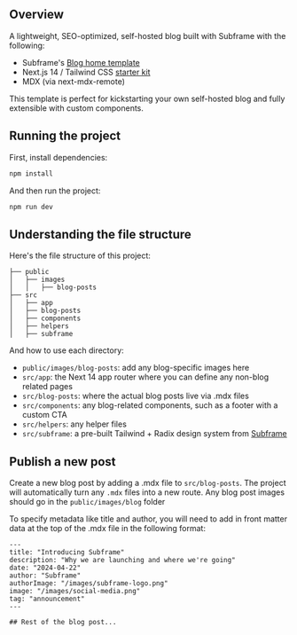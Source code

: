 ## Overview
A lightweight, SEO-optimized, self-hosted blog built with Subframe with the following:
* Subframe's [Blog home template](https://www.subframe.com/templates/blog-home)
* Next.js 14 / Tailwind CSS [starter kit](https://github.com/SubframeApp/subframe-nextjs-starter-kit)
* MDX (via next-mdx-remote)

This template is perfect for kickstarting your own self-hosted blog and fully extensible with custom components.

## Running the project

First, install dependencies:

```bash
npm install
```

And then run the project:

```bash
npm run dev
```

## Understanding the file structure

Here's the file structure of this project:
```
├── public
│   ├── images
│   │   ├── blog-posts
├── src
│   ├── app
│   ├── blog-posts
│   ├── components
│   ├── helpers
│   ├── subframe
```

And how to use each directory:
* `public/images/blog-posts`: add any blog-specific images here
* `src/app`: the Next 14 app router where you can define any non-blog related pages
* `src/blog-posts`: where the actual blog posts live via .mdx files
* `src/components`: any blog-related components, such as a footer with a custom CTA
* `src/helpers`: any helper files
* `src/subframe`: a pre-built Tailwind + Radix design system from [Subframe](https://www.subframe.com/library)

## Publish a new post
Create a new blog post by adding a .mdx file to `src/blog-posts`. The project will automatically turn any `.mdx` files into a new route. Any blog post images should go in the `public/images/blog` folder

To specify metadata like title and author, you will need to add in front matter data at the top of the .mdx file in the following format:

```mdx
---
title: "Introducing Subframe"
description: "Why we are launching and where we're going"
date: "2024-04-22"
author: "Subframe"
authorImage: "/images/subframe-logo.png"
image: "/images/social-media.png"
tag: "announcement"
---

## Rest of the blog post...
```

